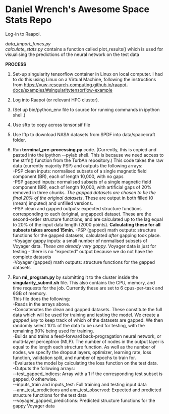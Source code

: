 # Daniel Wrench's Awesome Space Stats Repo

Log-in to Raapoi. 


*data_import_funcs.py*  
*calculate_stats.py* contains a function called plot_results() which is used for visualising the predictions of the neural network on the test data

**PROCESS**
1. Set-up singularity tensorflow container in Linux on local computer. I had to do this using Linux on a Virtual Machine, following the instructions from https://vuw-research-computing.github.io/raapoi-docs/examples/#singularitytensorflow-example  
2. Log into Raapoi (or relevant HPC cluster).
3. (Set up bin/python_env file to source for running commands in ipython shell.)
4. Use sftp to copy across tensor.sif file
5. Use lftp to download NASA datasets from SPDF into data/spacecraft folder.
6. Run **terminal_pre-processing.py** code. (Currently, this is copied and pasted into the ipython --pylab shell. This is because we need access to the strfn() function from the TurbAn repository.)
This code takes the raw data (currently majority PSP) and outputs the following arrays:  
-PSP clean inputs: normalised subsets of a single magnetic field component (BR), each of length 10,000, with no gaps  
-PSP gapped inputs: normalised subsets of a single magnetic field component (BR), each of length 10,000, with artificial gaps of 20% removed in three chunks. *The gapped datasets are chosen to be the final 20% of the original datasets*. These are output in both filled (0 (mean) imputed) and unfilled versions.  
-PSP clean and gapped outputs: expected structure functions corresponding to each (original, ungapped) dataset. These are the second-order structure functions, and are calculated up to the lag equal to 20% of the input data length (2000 points). **Calculating these for all subsets takes around 15min.**
-PSP (gapped) math outputs: structure functions for the gapped datasets, calculated *after* gapping took place.  
-Voyager gappy inputs: a small number of normalised subsets of Voyager data. *These are already very gappy.* Voyager data is just for testing - there is no "expected" output because we do not have the complete datasets  
-Voyager (gapped) math outputs: structure functions for the gapped datasets  

7. Run **ml_program.py** by submitting it to the cluster inside the **singularity_submit.sh** file. This also contains the CPU, memory, and time requests for the job. Currently these are set to 6 cpus-per-task and 6GB of memory.  
This file does the following:  
-Reads in the arrays above.  
-Concatenates the clean and gapped datasets. These constitute the full data which will be used for training and testing the model. We create a *gapped_key* to keep track of which of the datasets are gapped. We then randomly select 10% of the data to be used for testing, with the remaining 90% being used for training.  
-Builds and trains a feed-forward back-progragation neural network, or multi-layer perceptron (MLP). The number of nodes in the output layer is equal to the length each structure function. As well as the number of nodes, we specify the dropout layers, optimizer, learning rate, loss function, validation split, and number of epochs to train for.  
-Evaluates the model by calculating the loss function on the test data.  
-Outputs the following arrays:  
--test_gapped_indices: Array with a 1 if the corresponding test subset is gapped, 0 otherwise.  
--inputs_train and inputs_test: Full training and testing input data  
--ann_test_predictions and ann_test_observed: Expected and predicted structure functions for the test data  
--voyager_gapped_predictions: Predicted structure functions for the gappy Voyager data  
